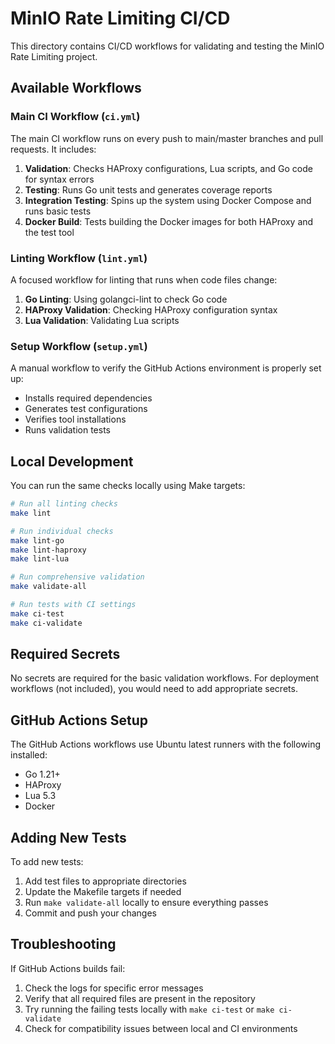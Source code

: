 # MinIO Rate Limiting CI/CD

This directory contains CI/CD workflows for validating and testing the MinIO Rate Limiting project.

## Available Workflows

### Main CI Workflow (`ci.yml`)

The main CI workflow runs on every push to main/master branches and pull requests. It includes:

1. **Validation**: Checks HAProxy configurations, Lua scripts, and Go code for syntax errors
2. **Testing**: Runs Go unit tests and generates coverage reports
3. **Integration Testing**: Spins up the system using Docker Compose and runs basic tests
4. **Docker Build**: Tests building the Docker images for both HAProxy and the test tool

### Linting Workflow (`lint.yml`)

A focused workflow for linting that runs when code files change:

1. **Go Linting**: Using golangci-lint to check Go code
2. **HAProxy Validation**: Checking HAProxy configuration syntax
3. **Lua Validation**: Validating Lua scripts

### Setup Workflow (`setup.yml`)

A manual workflow to verify the GitHub Actions environment is properly set up:

- Installs required dependencies
- Generates test configurations
- Verifies tool installations
- Runs validation tests

## Local Development

You can run the same checks locally using Make targets:

```bash
# Run all linting checks
make lint

# Run individual checks
make lint-go
make lint-haproxy
make lint-lua

# Run comprehensive validation
make validate-all

# Run tests with CI settings
make ci-test
make ci-validate
```

## Required Secrets

No secrets are required for the basic validation workflows. For deployment workflows (not included), you would need to add appropriate secrets.

## GitHub Actions Setup

The GitHub Actions workflows use Ubuntu latest runners with the following installed:

- Go 1.21+
- HAProxy
- Lua 5.3
- Docker

## Adding New Tests

To add new tests:

1. Add test files to appropriate directories
2. Update the Makefile targets if needed
3. Run `make validate-all` locally to ensure everything passes
4. Commit and push your changes

## Troubleshooting

If GitHub Actions builds fail:

1. Check the logs for specific error messages
2. Verify that all required files are present in the repository
3. Try running the failing tests locally with `make ci-test` or `make ci-validate`
4. Check for compatibility issues between local and CI environments
